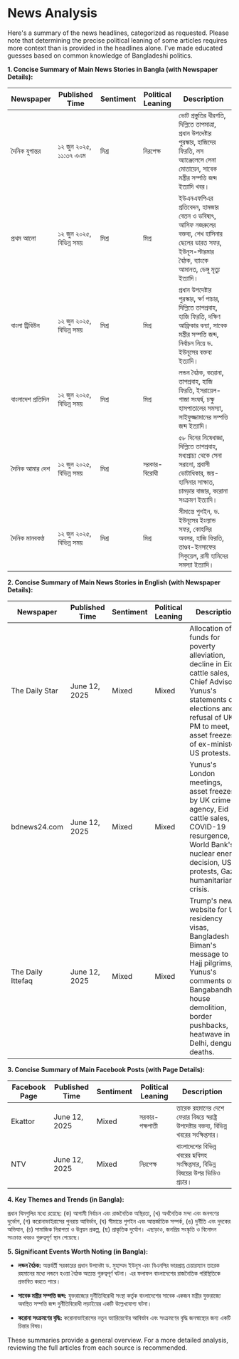 # News Analysis

Here's a summary of the news headlines, categorized as requested.  Please note that determining the precise political leaning of some articles requires more context than is provided in the headlines alone. I've made educated guesses based on common knowledge of Bangladeshi politics.


**1. Concise Summary of Main News Stories in Bangla (with Newspaper Details):**

| Newspaper       | Published Time | Sentiment     | Political Leaning | Description                                                                                                                                      |
|-----------------|-----------------|-----------------|--------------------|-------------------------------------------------------------------------------------------------------------------------------------------------|
| দৈনিক যুগান্তর     | ১২ জুন ২০২৫, ১১:৩৭ এএম | মিশ্র              | নিরপেক্ষ           | ভোট প্রস্তুতির ধীরগতি, দিল্লিতে তাপমাত্রা, প্রধান উপদেষ্টার পুরস্কার, হাজিদের ফিরতি, লস অ্যাঞ্জেলেসে সেনা মোতায়েন, সাবেক মন্ত্রীর সম্পত্তি জব্দ ইত্যাদি খবর।       |
| প্রথম আলো       | ১২ জুন ২০২৫, বিভিন্ন সময় | মিশ্র              | মিশ্র               | ইউএনএফপিএর প্রতিবেদন, হামজার বেতন ও ভবিষ্যৎ, আসিফ নজরুলের বক্তব্য, শেখ হাসিনার ছেলের ভারত সফর, ইউনূস-স্টারমার বৈঠক, ব্যাংকে আমানত, ডেঙ্গু মৃত্যু ইত্যাদি। |
| বাংলা ট্রিবিউন | ১২ জুন ২০২৫, বিভিন্ন সময় | মিশ্র              | মিশ্র               | প্রধান উপদেষ্টার পুরস্কার, স্বর্ণ পাচার, দিল্লিতে তাপপ্রবাহ, হাজি ফিরতি, দক্ষিণ আফ্রিকার বন্যা, সাবেক মন্ত্রীর সম্পত্তি জব্দ, নির্বাচন নিয়ে ড. ইউনূসের বক্তব্য ইত্যাদি।      |
| বাংলাদেশ প্রতিদিন | ১২ জুন ২০২৫, বিভিন্ন সময় | মিশ্র              | মিশ্র               | লন্ডন বৈঠক, করোনা, তাপপ্রবাহ, হাজি ফিরতি, ইসরায়েল-গাজা সংঘর্ষ, চক্ষু হাসপাতালের সমস্যা,  সাইফুজ্জামানের সম্পত্তি জব্দ ইত্যাদি।                     |
| দৈনিক আমার দেশ   | ১২ জুন ২০২৫, বিভিন্ন সময় | মিশ্র              | সরকার-বিরোধী     |  ৫৮ দিনের নিষেধাজ্ঞা, দিল্লিতে তাপপ্রবাহ, মধ্যপ্রাচ্য থেকে সেনা সরানো, প্রবাসী ভোটাধিকার, জয়-হাসিনার সাক্ষাত, চামড়ার বাজার, করোনা সংক্রমণ ইত্যাদি।   |
| দৈনিক মানবকণ্ঠ   | ১২ জুন ২০২৫, বিভিন্ন সময় | মিশ্র              | মিশ্র               |  সীমান্তে পুশইন, ড. ইউনূসের ইংল্যান্ড সফর, কোহলির অবসর, হাজি ফিরতি,  তাণ্ডব-ইনসাফের সিকুয়েল, রানী হামিদের সমস্যা ইত্যাদি।                              |


**2. Concise Summary of Main News Stories in English (with Newspaper Details):**

| Newspaper        | Published Time  | Sentiment      | Political Leaning | Description                                                                                                                                                                              |
|-------------------|-----------------|-----------------|--------------------|----------------------------------------------------------------------------------------------------------------------------------------------------------------------------------------|
| The Daily Star   | June 12, 2025   | Mixed           | Mixed               |  Allocation of funds for poverty alleviation, decline in Eid cattle sales, Chief Advisor Yunus's statements on elections and refusal of UK PM to meet, asset freezes of ex-minister,  US protests. |
| bdnews24.com      | June 12, 2025   | Mixed           | Mixed               |  Yunus's London meetings,  asset freezes by UK crime agency,  Eid cattle sales, COVID-19 resurgence,  World Bank's nuclear energy decision,  US protests,  Gaza humanitarian crisis.                   |
| The Daily Ittefaq | June 12, 2025   | Mixed           | Mixed               | Trump's new website for US residency visas, Bangladesh Biman's message to Hajj pilgrims, Yunus's comments on Bangabandhu's house demolition, border pushbacks,  heatwave in Delhi, dengue deaths.         |


**3. Concise Summary of Main Facebook Posts (with Page Details):**

| Facebook Page     | Published Time  | Sentiment       | Political Leaning | Description                                                                                                                     |
|-------------------|-----------------|-------------------|--------------------|------------------------------------------------------------------------------------------------------------------------------|
| Ekattor           | June 12, 2025   | Mixed            | সরকার-পক্ষপাতী      |  তারেক রহমানের দেশে ফেরার বিষয়ে স্বরাষ্ট্র উপদেষ্টার বক্তব্য,  বিভিন্ন খবরের সংক্ষিপ্তসার।                                            |
| NTV               | June 12, 2025   | Mixed            | নিরপেক্ষ           |  বাংলাদেশের বিভিন্ন খবরের ছবিসহ সংক্ষিপ্তসার,  বিভিন্ন  বিষয়ের উপর ভিডিও প্রচার।                                         |


**4. Key Themes and Trends (in Bangla):**

প্রধান থিমগুলির মধ্যে রয়েছে:  (ক)  আগামী নির্বাচন এবং রাজনৈতিক অস্থিরতা,  (খ)  অর্থনৈতিক মন্দা এবং জনগণের দুর্ভোগ, (গ)  করোনাভাইরাসের পুনরায় আবির্ভাব,  (ঘ)  সীমান্তে পুশইন এবং আন্তর্জাতিক সম্পর্ক, (ঙ)  দুর্নীতি এবং দুদকের অভিযান, (চ)  সামাজিক নিরাপত্তা ও উন্নয়ন প্রকল্প,  (ছ)  প্রাকৃতিক দুর্যোগ।  এছাড়াও, জনপ্রিয় সংস্কৃতি ও বিনোদন সংক্রান্ত খবরও গুরুত্বপূর্ণ স্থান পেয়েছে।


**5. Significant Events Worth Noting (in Bangla):**

* **লন্ডন বৈঠক:**  অন্তর্বর্তী সরকারের প্রধান উপদেষ্টা ড. মুহাম্মদ ইউনূস এবং বিএনপির ভারপ্রাপ্ত চেয়ারম্যান তারেক রহমানের মধ্যে লন্ডনে হওয়া বৈঠক  অত্যন্ত গুরুত্বপূর্ণ ঘটনা।  এর ফলাফল বাংলাদেশের রাজনৈতিক পরিস্থিতিকে প্রভাবিত করতে পারে।

* **সাবেক মন্ত্রীর সম্পত্তি জব্দ:** যুক্তরাজ্যের দুর্নীতিবিরোধী সংস্থা কর্তৃক বাংলাদেশের সাবেক একজন মন্ত্রীর যুক্তরাজ্যে অবস্থিত সম্পত্তি জব্দ  দুর্নীতিবিরোধী লড়াইয়ের একটি উল্লেখযোগ্য ঘটনা।

* **করোনা সংক্রমণের বৃদ্ধি:** করোনাভাইরাসের নতুন ভ্যারিয়েন্টের আবির্ভাব এবং সংক্রমণের বৃদ্ধি  জনস্বাস্থ্যের  জন্য একটি  চিন্তার বিষয়।


These summaries provide a general overview.  For a more detailed analysis, reviewing the full articles from each source is recommended.
